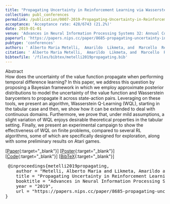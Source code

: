 ```yaml
---
title: "Propagating Uncertainty in Reinforcement Learning via Wasserstein Barycenters"
collection: publ_conferences
permalink: /publication/0007-2019-Propagating-Uncertainty-in-Reinforcement-Learning-via-Wasserstein-Barycenters
acceptance: 'Acceptance rate: 428/6743 (21.2%)'
date: 2019-01-01
venue: 'Advances in Neural Information Processing Systems 32: Annual Conference on Neural Information Processing Systems 2019, NeurIPS 2019, 9-14 December 2019, Vancouver, Canada.'
paperurl: 'https://papers.nips.cc/paper/8685-propagating-uncertainty-in-reinforcement-learning-via-wasserstein-barycenters'
pubtype: 'conferences'
authors: ' Alberto Maria Metelli,  Amarildo  Likmeta, and  Marcello  Restelli'
citation: ' Alberto Maria Metelli,  Amarildo  Likmeta, and  Marcello  Restelli&quot;Propagating Uncertainty in Reinforcement Learning via Wasserstein Barycenters.&quot; Advances in Neural Information Processing Systems 32: Annual Conference on Neural Information Processing Systems 2019, NeurIPS 2019, 9-14 December 2019, Vancouver, Canada., 2019.'
bibtexfile: '/files/bibtex/metelli2019propagating.bib'
---
```

Abstract
 <br> How does the uncertainty of the value function propagate when performing temporal difference learning? In this paper, we address this question by proposing a Bayesian framework in which we employ approximate posterior distributions to model the uncertainty of the value function and Wasserstein barycenters to propagate it across state-action pairs. Leveraging on these tools, we present an algorithm, Wasserstein Q-Learning (WQL), starting in the tabular case and then, we show how it can be extended to deal with continuous domains. Furthermore, we prove that, under mild assumptions, a slight variation of WQL enjoys desirable theoretical properties in the tabular setting. Finally, we present an experimental campaign to show the effectiveness of WQL on finite problems, compared to several RL algorithms, some of which are specifically designed for exploration, along with some preliminary results on Atari games. <br> 

 [[Paper](https://papers.nips.cc/paper/8685-propagating-uncertainty-in-reinforcement-learning-via-wasserstein-barycenters){:target="_blank"}] [[Poster](https://albertometelli.github.io/files/poster_neurips2019.pdf){:target="_blank"}] [[Code](https://github.com/albertometelli/wql){:target="_blank"}] [[BibTeX](/files/bibtex/metelli2019propagating.bib){:target="_blank"}] 
<pre> @inproceedings{metelli2019propagating,
    author = "Metelli, Alberto Maria and Likmeta, Amarildo and Restelli, Marcello",
    title = "Propagating Uncertainty in Reinforcement Learning via Wasserstein Barycenters",
    booktitle = "Advances in Neural Information Processing Systems 32: Annual Conference on Neural Information Processing Systems 2019, NeurIPS 2019, 9-14 December 2019, Vancouver, Canada.",
    year = "2019",
    url = "https://papers.nips.cc/paper/8685-propagating-uncertainty-in-reinforcement-learning-via-wasserstein-barycenters"
} </pre>
